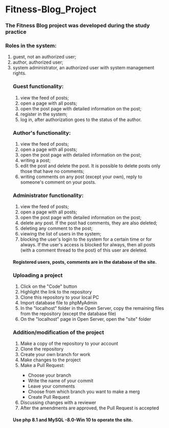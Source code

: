 <h1>Fitness-Blog_Project</h1>
<h3>The Fitness Blog project was developed during the study practice</h3> 

<h3>Roles in the system:</h3>
<ol>
  <li>guest, not an authorized user;</li>
  <li>author, authorized user;</li>
  <li>system administrator, an authorized user with system management rights.</li>

<h3>Guest functionality:</h3>
<ol>
  <li>view the feed of posts;</li>
  <li>open a page with all posts;</li>
  <li>open the post page with detailed information on the post;</li>
  <li>register in the system;</li>
  <li>log in, after authorization goes to the status of the author.</li>
</ol>

<h3>Author's functionality:</h3>
<ol>
  <li>view the feed of posts;</li>
  <li>open a page with all posts;</li>
  <li>open the post page with detailed information on the post;</li>
  <li>writing a post;</li>
  <li>edit the post and delete the post. It is possible to delete posts only those that have no comments;</li>
  <li>writing comments on any post (except your own), reply to someone's comment on your posts.</li>
</ol>

<h3>Administrator functionality:</h3>
<ol>
  <li>view the feed of posts;</li>
  <li>open a page with all posts;</li>
  <li>open the post page with detailed information on the post;</li>
  <li>delete any post. If the post had comments, they are also deleted;</li>
  <li>deleting any comment to the post;</li>
  <li>viewing the list of users in the system;</li>
  <li>blocking the user's login to the system for a certain time or for always. If the user's access is blocked for always, 
    then all posts (with a comment thread to the post) of this user are deleted.</li>
</ol>

<h4>Registered users, posts, comments are in the database of the site.</h4>

<h3>Uploading a project</h3>
<ol>
  <li>Click on the "Code" button</li>
  <li>Highlight the link to the repository</li>
  <li>Clone this repository to your local PC</li>
  <li>Import database file to phpMyAdmin</li>
  <li>In the "localhost" folder in the Open Server, copy the remaining files from the repository (except the database file)</li>
  <li>On the "localhost" page in Open Server, open the "site" folder</li>
</ol>

<h3>Addition/modification of the project</h3>
<ol>
  <li>Make a copy of the repository to your account</li>
  <li>Clone the repository</li>
  <li>Create your own branch for work</li>
  <li>Make changes to the project</li>
  <li>Make a Pull Request:</li>
  <ul>
    <li> Choose your branch </li>
    <li> Write the name of your commit </li>
    <li> Leave your comments </li>
    <li> Choose from which branch you want to make a merg </li>
    <li> Create Pull Request </li>
  </ul>
  <li>Discussing changes with a reviewer</li>
  <li>After the amendments are approved, the Pull Request is accepted</li>
</ol>

<h4>Use php 8.1 and MySQL -8.0-Win 10 to operate the site.</h4>
